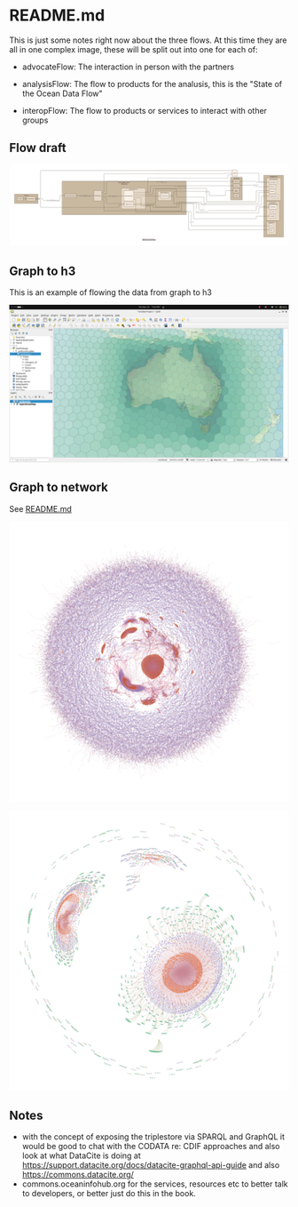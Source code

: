 # README.md

This is just some notes right now about the three flows. 
At this time they are all in one complex image, these will be split out 
into one for each of:

* advocateFlow:  The interaction in person with the partners

* analysisFlow:  The flow to products for the analusis, this is the "State of the Ocean Data Flow"

* interopFlow:   The flow to products or services to interact with other groups


## Flow draft

![flow](./images/flow.png)


## Graph to h3

This is an example of flowing the data from graph to h3

![img.png](images/qgis.png)

## Graph to network

See [README.md](graphOps/graphVisualization/README.md)

![vizSetLarge.png](..%2F..%2F..%2FgraphVisualization%2Fvisuals%2FvizSetLarge.png)



![vizSetSmall.png](..%2F..%2F..%2FgraphVisualization%2Fvisuals%2FvizSetSmall.png)



## Notes

* with the concept of exposing the triplestore via SPARQL and GraphQL it would be 
  good to chat with the CODATA re: CDIF approaches and also look at what DataCite is doing
 at https://support.datacite.org/docs/datacite-graphql-api-guide and also https://commons.datacite.org/ 
* commons.oceaninfohub.org for the services, resources etc to better talk to developers, or better just do this in the book.